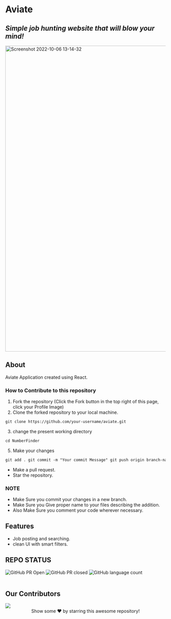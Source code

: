 # Aviate

## _Simple job hunting website that will blow your mind!_

<img width="959" alt="Screenshot 2022-10-06 13-14-32" src="https://user-images.githubusercontent.com/56462749/195977713-0474e1fa-9cf1-4336-b12e-1d3ec160745d.png">

## About

Aviate Application created using React.

### How to Contribute to this repository

1. Fork the repository (Click the Fork button in the top right of this page,
   click your Profile Image)
2. Clone the forked repository to your local machine.

```markdown
git clone https://github.com/your-username/aviate.git
```

3. change the present working directory

```markdown
cd NumberFinder
```

5. Make your changes

```markdown
git add . git commit -m "Your commit Message" git push origin branch-name
```

- Make a pull request.
- Star the repository.

### NOTE

- Make Sure you commit your changes in a new branch.
- Make Sure you Give proper name to your files describing the addition.
- Also Make Sure you comment your code wherever necessary.

## Features

- Job posting and searching.
- clean UI with smart filters.

## REPO STATUS

![GitHub PR Open](https://img.shields.io/github/issues-pr/Subhajitongit/aviate?style=for-the-badge&color=aqua)
![GitHub PR closed](https://img.shields.io/github/issues-pr-closed-raw/Subhajitongit/aviate?style=for-the-badge&color=blue)
![GitHub language count](https://img.shields.io/github/languages/count/Subhajitongit/aviate?style=for-the-badge&color=brightgreen)
<br><br>

## Our Contributors

<a href="https://github.com/Subhajitongit/aviate/graphs/contributors">
  <img src="https://contrib.rocks/image?repo=Subhajitongit/aviate" />
</a>

<br>
<div align="center">
Show some ❤️ by starring this awesome repository!
</div>
